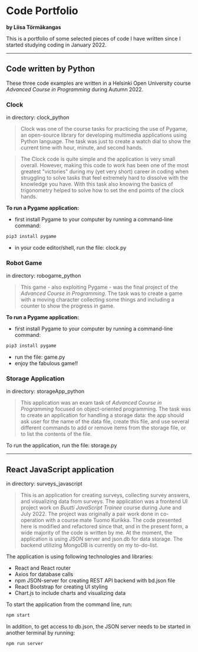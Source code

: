 # Code Portfolio
**by Liisa Törmäkangas**

This is a portfolio of some selected pieces of code I have written since I started studying coding in January 2022.

---
## Code written by Python
These three code examples are written in a Helsinki Open University course *Advanced Course in Programming* during Autumn 2022.

### **Clock**
in directory: clock_python
>Clock was one of the course tasks for practicing the use of Pygame, an open-source library for developing multimedia applications using Python language. The task was just to create a watch dial to show the current time with hour, minute, and second hands. 

>The Clock code is quite simple and the application is very small overall. However, making this code to work has been one of the most greatest "victories" during my (yet very short) career in coding when struggling to solve tasks that feel extremely hard to dissolve with the knowledge you have. With this task also knowing the basics of trigonometry helped to solve how to set the end points of the clock hands.

**To run a Pygame application:**
- first install Pygame to your computer by running a command-line command:
```bash
pip3 install pygame
```
- in your code editor/shell, run the file: clock.py
### **Robot Game**
in directory: robogame_python
>This game - also exploiting Pygame - was the final project of the *Advanced Course in Programming*. The task was to create a game with a moving character collecting some things and including a counter to show the progress in game.

**To run a Pygame application:**
- first install Pygame to your computer by running a command-line command:
```bash
pip3 install pygame
```
- run the file: game.py
- enjoy the fabulous game!!

### **Storage Application**
in directory: storageApp_python
>This application was an exam task of *Advanced Course in Programming* focused on object-oriented programming. The task was to create an application for handling a storage data: the app should ask user for the name of the data file, create this file, and use several different commands to add or remove items from the storage file, or to list the contents of the file.

To run the application, run the file: storage.py
___
## React JavaScript application
in directory: surveys_javascript
>This  is an application for creating surveys, collecting survey answers, and visualizing data from surveys. The application was a frontend UI project work on *Buutti JavaScript Trainee* course during June and July 2022. The project was originally a pair work done in co-operation with a course mate Tuomo Kurikka. The code presented here is modified and refactored since that, and in the present form, a wide majority of the code is written by me. At the moment, the application is using JSON server and json.db for data storage. The backend utilizing MongoDB is currently on my to-do-list.

The application is using following technologies and libraries:
- React and React router
- Axios for database calls
- npm JSON-server for creating REST API backend with bd.json file
- React Bootstrap for creating UI styling
- Chart.js to include charts and visualizing data

To start the application from the command line, run:
```bash
npm start
``` 
In addition, to get access to db.json, the JSON server needs to be started in another terminal by running:
```bash
npm run server
```
